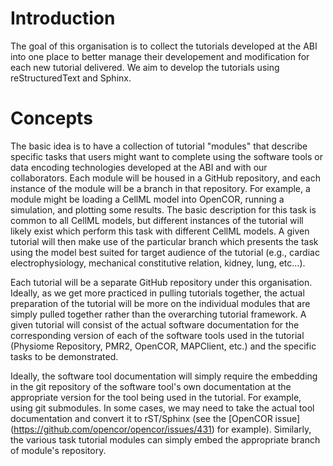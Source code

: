 Introduction
======

The goal of this organisation is to collect the tutorials developed at the ABI into one place to better manage their developement and modification for each new tutorial delivered. We aim to develop the tutorials using reStructuredText and Sphinx.

Concepts
=======

The basic idea is to have a collection of tutorial "modules" that describe specific tasks that users might want to complete using the software tools or data encoding technologies developed at the ABI and with our collaborators. Each module will be housed in a GitHub repository, and each instance of the module will be a branch in that repository. For example, a module might be loading a CellML model into OpenCOR, running a simulation, and plotting some results. The basic description for this task is common to all CellML models, but different instances of the tutorial will likely exist which perform this task with different CellML models. A given tutorial will then make use of the particular branch which presents the task using the model best suited for target audience of the tutorial (e.g., cardiac electrophysiology, mechanical constitutive relation, kidney, lung, etc...).

Each tutorial will be a separate GitHub repository under this organisation. Ideally, as we get more practiced in pulling tutorials together, the actual preparation of the tutorial will be more on the individual modules that are simply pulled together rather than the overarching tutorial framework. A given tutorial will consist of the actual software documentation for the corresponding version of each of the software tools used in the tutorial (Physiome Repository, PMR2, OpenCOR, MAPClient, etc.) and the specific tasks to be demonstrated.

Ideally, the software tool documentation will simply require the embedding in the git repository of the software tool's own documentation at the appropriate version for the tool being used in the tutorial. For example, using git submodules. In some cases, we may need to take the actual tool documentation and convert it to rST/Sphinx (see the [OpenCOR issue] (https://github.com/opencor/opencor/issues/431) for example). Similarly, the various task tutorial modules can simply embed the appropriate branch of module's repository.
